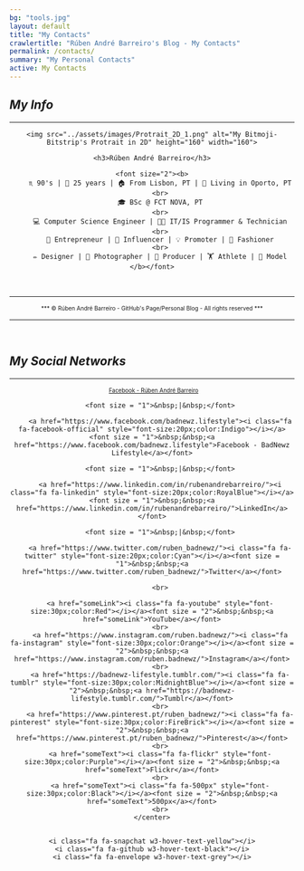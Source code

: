 ```yaml
---
bg: "tools.jpg"
layout: default
title: "My Contacts"
crawlertitle: "Rúben André Barreiro's Blog - My Contacts"
permalink: /contacts/
summary: "My Personal Contacts"
active: My Contacts
---
```


<style>
.button {
    background-color: #CCCCCC; /* Medium Grey */
    border: none;
    color: white;
    padding: 20px;
    text-align: center;
    text-decoration: none;
    display: inline-block;
    font-size: 16px;
    margin: 4px 2px;
    cursor: pointer;
}
</style>

<h2 id="myinfo"><i>My Info</i></h2>
<hr/>

<center>

    <img src="../assets/images/Protrait_2D_1.png" alt="My Bitmoji-Bitstrip's Protrait in 2D" height="160" width="160">

    <h3>Rúben André Barreiro</h3>
    
    <font size="2"><b>
        ♏ 90's | 🎂 25 years | 🏠 From Lisbon, PT | 📍 Living in Oporto, PT
        <br>
        🎓 BSc @ FCT NOVA, PT
        <br>
        💻 Computer Science Engineer | 👨‍💻 IT/IS Programmer & Technician
        <br>
        💼 Entrepreneur | 👥 Influencer | 💡 Promoter | 👔 Fashioner
        <br>
        ✏️ Designer | 📸 Photographer | 🎥 Producer | 🏋️ Athlete | 🚶 Model
    </b></font>
</center>

<br>
<hr/>
<center><font size="1">*** © Rúben André Barreiro - GitHub's Page/Personal Blog - All rights reserved ***</font></center>
<hr/>
<br>

<link rel="stylesheet" href="https://fonts.googleapis.com/css?family=Oswald">
<link rel="stylesheet" href="https://fonts.googleapis.com/css?family=Open Sans">
<link rel="stylesheet" href="https://cdnjs.cloudflare.com/ajax/libs/font-awesome/4.7.0/css/font-awesome.min.css">
<link rel="stylesheet" href="https://www.w3schools.com/w3css/3/w3.css">

<h2 id="social"><i>My Social Networks</i></h2>
<hr/>
        
<div class="w3-container w3-xlarge w3-padding">
    <center>
        <a href="https://www.facebook.com/rubenandrebarreiro"><i class="fa fa-facebook-official" style="font-size:20px;color:Indigo"></i></a><font size = "1">&nbsp;&nbsp;<a href="https://www.facebook.com/rubenandrebarreiro">Facebook - Rúben André Barreiro</a></font>
        
        <font size = "1">&nbsp;|&nbsp;</font>
        
        <a href="https://www.facebook.com/badnewz.lifestyle"><i class="fa fa-facebook-official" style="font-size:20px;color:Indigo"></i></a><font size = "1">&nbsp;&nbsp;<a href="https://www.facebook.com/badnewz.lifestyle">Facebook - BadNewz Lifestyle</a></font>
        
        <font size = "1">&nbsp;|&nbsp;</font>
        
        <a href="https://www.linkedin.com/in/rubenandrebarreiro/"><i class="fa fa-linkedin" style="font-size:20px;color:RoyalBlue"></i></a><font size = "1">&nbsp;&nbsp;<a href="https://www.linkedin.com/in/rubenandrebarreiro/">LinkedIn</a></font>
        
        <font size = "1">&nbsp;|&nbsp;</font>
        
        <a href="https://www.twitter.com/ruben_badnewz/"><i class="fa fa-twitter" style="font-size:20px;color:Cyan"></i></a><font size = "1">&nbsp;&nbsp;<a href="https://www.twitter.com/ruben_badnewz/">Twitter</a></font>
        
        <br>
        
        <a href="someLink"><i class="fa fa-youtube" style="font-size:30px;color:Red"></i></a><font size = "2">&nbsp;&nbsp;<a href="someLink">YouTube</a></font>
        <br>
        <a href="https://www.instagram.com/ruben.badnewz/"><i class="fa fa-instagram" style="font-size:30px;color:Orange"></i></a><font size = "2">&nbsp;&nbsp;<a href="https://www.instagram.com/ruben.badnewz/">Instagram</a></font>
        <br>
        <a href="https://badnewz-lifestyle.tumblr.com/"><i class="fa fa-tumblr" style="font-size:30px;color:MidnightBlue"></i></a><font size = "2">&nbsp;&nbsp;<a href="https://badnewz-lifestyle.tumblr.com/">Tumblr</a></font>
        <br>
        <a href="https://www.pinterest.pt/ruben_badnewz/"><i class="fa fa-pinterest" style="font-size:30px;color:FireBrick"></i></a><font size = "2">&nbsp;&nbsp;<a href="https://www.pinterest.pt/ruben_badnewz/">Pinterest</a></font>
        <br>
        <a href="someText"><i class="fa fa-flickr" style="font-size:30px;color:Purple"></i></a><font size = "2">&nbsp;&nbsp;<a href="someText">Flickr</a></font>
        <br>
        <a href="someText"><i class="fa fa-500px" style="font-size:30px;color:Black"></i></a><font size = "2">&nbsp;&nbsp;<a href="someText">500px</a></font>
        <br>
    </center>
    
    
    <i class="fa fa-snapchat w3-hover-text-yellow"></i>
    <i class="fa fa-github w3-hover-text-black"></i>
    <i class="fa fa-envelope w3-hover-text-grey"></i>
</div>